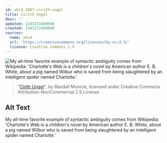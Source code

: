 ```yaml
---
id: xkcd.1087-cirith-ungol
title: Cirith Ungol
desc: ''
updated: 1343372400000
created: 1343372400000
sources:
  name: xkcd
  url: 'https://creativecommons.org/licenses/by-nc/2.5/'
  license: Creative Commons 2.5
---
```

![My all-time favorite example of syntactic ambiguity comes from Wikipedia: 'Charlotte's Web is a children's novel by American author E. B. White, about a pig named Wilbur who is saved from being slaughtered by an intelligent spider named Charlotte.'](https://imgs.xkcd.com/comics/cirith_ungol.png)
> "[Cirith Ungol](https://xkcd.com/1087/)", by Randall Munroe, licensed under Creative Commons Attribution-NonCommercial 2.5 License

## Alt Text
My all-time favorite example of syntactic ambiguity comes from Wikipedia: 'Charlotte's Web is a children's novel by American author E. B. White, about a pig named Wilbur who is saved from being slaughtered by an intelligent spider named Charlotte.'
